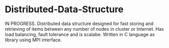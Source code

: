 # Distributed-Data-Structure
IN PROGRESS. Distributed data structure designed for fast storing and retrieving of items between any number of nodes in cluster or Internet. Has load balancing, fault tolerance and is scalabe. Written in C language as library using MPI interface. 
